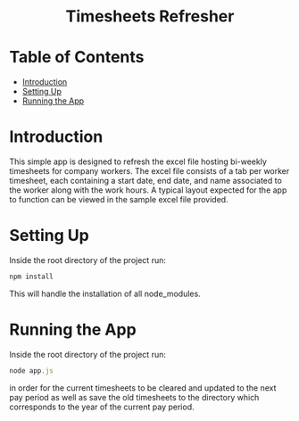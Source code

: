 <h1 align="center">Timesheets Refresher</h1>


# Table of Contents

- [Introduction](#introduction)
- [Setting Up](#setting-up)
- [Running the App](#running-the-app)


# Introduction

This simple app is designed to refresh the excel file hosting bi-weekly timesheets for company workers. The excel file consists of a tab per worker timesheet, each containing a start date, end date, and name associated to the worker along with the work hours. A typical layout expected for the app to function can be viewed in the sample excel file provided.  

# Setting Up
Inside the root directory of the project run:
```js
npm install
```
This will handle the installation of all node_modules.


# Running the App

Inside the root directory of the project run:
```js
node app.js
```
in order for the current timesheets to be cleared and updated to the next pay period as well as save the old timesheets to the directory which corresponds to the year of the current pay period.
